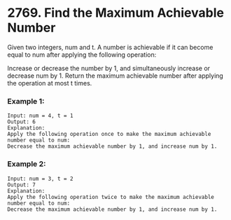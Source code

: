 # 2769. Find the Maximum Achievable Number

Given two integers, num and t. A number is achievable if it can become equal to num after applying the following operation:

Increase or decrease the number by 1, and simultaneously increase or decrease num by 1.
Return the maximum achievable number after applying the operation at most t times.

### Example 1:
```
Input: num = 4, t = 1
Output: 6
Explanation:
Apply the following operation once to make the maximum achievable number equal to num:
Decrease the maximum achievable number by 1, and increase num by 1.
```

### Example 2:
```
Input: num = 3, t = 2
Output: 7
Explanation:
Apply the following operation twice to make the maximum achievable number equal to num:
Decrease the maximum achievable number by 1, and increase num by 1.
```
